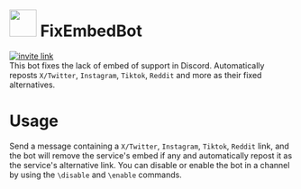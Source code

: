 # <img src="https://raw.githubusercontent.com/kenhendricks00/FixEmbedBot/main/assets/logo.png" width="48"> FixEmbedBot
<a href="https://discord.com/oauth2/authorize?client_id=1173820242305224764&permissions=277025418240&scope=bot+applications.commands" rel="nofollow"><img src="https://camo.githubusercontent.com/c9d524617457c843a9a16119bf4e905c95724baaff86e13e0426c274bc12a83b/68747470733a2f2f696d672e736869656c64732e696f2f62616467652f696e766974655f6c696e6b2d626c7565" alt="invite link" data-canonical-src="https://img.shields.io/badge/invite_link-blue" style="max-width: 100%;"></a>
<br>
This bot fixes the lack of embed of support in Discord. Automatically reposts <code>X/Twitter</code>, <code>Instagram</code>, <code>Tiktok</code>, <code>Reddit</code> and more as their fixed alternatives.
# Usage
Send a message containing a <code>X/Twitter</code>, <code>Instagram</code>, <code>Tiktok</code>, <code>Reddit</code> link, and the bot will remove the service's embed if any and automatically repost it as the service's alternative link.
You can disable or enable the bot in a channel by using the <code>\disable</code> and <code>\enable</code> commands.
